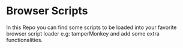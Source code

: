 # Browser Scripts

In this Repo you can find some scripts to be loaded into your favorite browser script loader e.g: tamperMonkey and add some extra functionalities.

